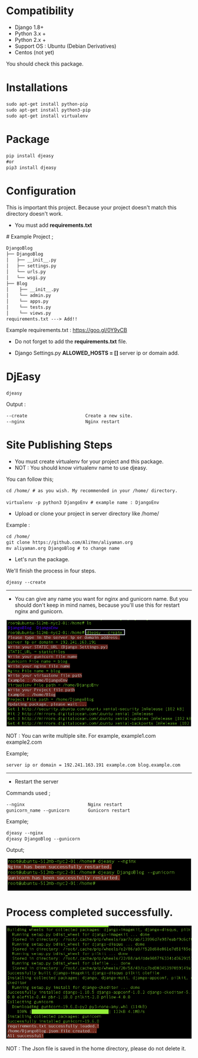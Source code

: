 # Compatibility

* Django 1.8+
* Python 3.x +
* Python 2.x +
* Support OS : Ubuntu (Debian Derivatives)
* Centos (not yet)

You should check this package.

# **Installations**

    sudo apt-get install python-pip
    sudo apt-get install python3-pip
    sudo apt-get install virtualenv

# Package

    pip install djeasy
    #or
    pip3 install djeasy



# Configuration
This is important this project. Because your project doesn't match this directory doesn't work.
* You must add <b>requirements.txt</b>

# Example Project ;

    DjangoBlog
    ├── DjangoBlog
    │   ├── __init__.py
    │   ├── settings.py
    │   └── urls.py
    │   └── wsgi.py
    ├── Blog
    │    ├── __init__.py
    │    └── admin.py
    │    └── apps.py
    │    └── tests.py
    │    └── views.py
    requirements.txt ---> Add!!

Example requirements.txt : https://goo.gl/0Y9yCB

* Do not forget to add the **requirements.txt** file.

* Django Settings.py **ALLOWED_HOSTS = []**  server ip or domain add.

# DjEasy

    djeasy

 Output :

    --create                      Create a new site.
    --nginx                       Nginx restart

# Site Publishing Steps

* You must create virtualenv for your project and this package.
* NOT : You should know virtualenv name to use djeasy.

You can follow this;

    cd /home/ # as you wish. My recommended in your /home/ directory.

    virtualenv -p python3 DjangoEnv # example name : DjangoEnv

* Upload or clone your project in server directory like /home/


Example :

    cd /home/
    git clone https://github.com/AliYmn/aliyaman.org
    mv aliyaman.org DjangoBlog # to change name

* Let's run the package.

We'll finish the process in four steps.

    djeasy --create

 ***

* You can give any name you want for nginx and gunicorn name. But you should don't keep in mind names, because you'll use this for restart nginx and gunicorn.

 <img src="images/ex3.png"/>

NOT : You can write multiple site. For example, example1.com example2.com

Example;

    server ip or domain = 192.241.163.191 example.com blog.example.com
***

* Restart the server

Commands used ;

    --nginx                        Nginx restart
    gunicorn_name --gunicorn       Gunicorn restart

Example;

    djeasy --nginx
    djeasy DjangoBlog --gunicorn

Output;

 <img src="images/ex2.png"/>

# Process completed successfully.

 <img src="images/ex1.png"/>

NOT : The Json file is saved in the home directory, please do not delete it.
